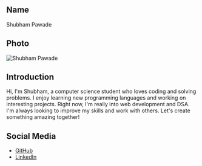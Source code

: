 ## Name
Shubham Pawade

## Photo
![Shubham Pawade](https://drive.google.com/file/d/1ZRMGT3z3wHlzGT4pE2t1Yor0-TXLU9Ua/view?usp=drivesdk)

## Introduction
Hi, I'm Shubham, a computer science student who loves coding and solving problems. I enjoy learning new programming languages and working on interesting projects. Right now, I'm really into web development and DSA. I'm always looking to improve my skills and work with others. Let's create something amazing together!

## Social Media
- [GitHub](https://github.com/ShubhamSPawde)
- [LinkedIn](https://www.linkedin.com/in/shubhampawade/)